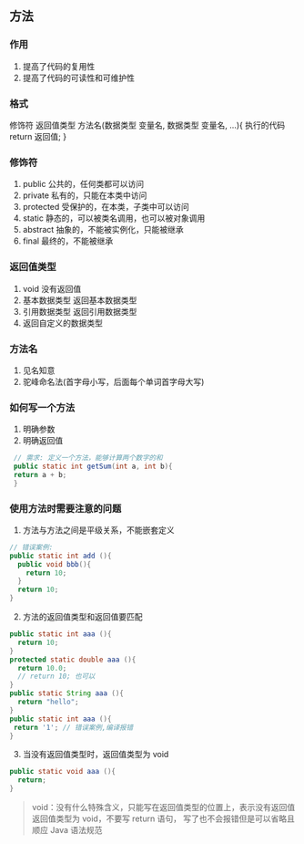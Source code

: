 ## 方法

### 作用

1. 提高了代码的复用性
2. 提高了代码的可读性和可维护性

### 格式

修饰符 返回值类型 方法名(数据类型 变量名, 数据类型 变量名, ...){
执行的代码
return 返回值;
}

### 修饰符

1. public 公共的，任何类都可以访问
2. private 私有的，只能在本类中访问
3. protected 受保护的，在本类，子类中可以访问
4. static 静态的，可以被类名调用，也可以被对象调用
5. abstract 抽象的，不能被实例化，只能被继承
6. final 最终的，不能被继承

### 返回值类型

1. void 没有返回值
2. 基本数据类型 返回基本数据类型
3. 引用数据类型 返回引用数据类型
4. 返回自定义的数据类型

### 方法名

1. 见名知意
2. 驼峰命名法(首字母小写，后面每个单词首字母大写)

### 如何写一个方法

1. 明确参数
2. 明确返回值

```java
 // 需求: 定义一个方法，能够计算两个数字的和
 public static int getSum(int a, int b){
 return a + b;
 }
```

### 使用方法时需要注意的问题

1. 方法与方法之间是平级关系，不能嵌套定义

```java
// 错误案例:
public static int add (){
  public void bbb(){
    return 10;
  }
  return 10;
}
```

2. 方法的返回值类型和返回值要匹配

```java
public static int aaa (){
  return 10;
}
protected static double aaa (){
  return 10.0;
  // return 10; 也可以
}
public static String aaa (){
  return "hello";
}
public static int aaa (){
 return '1'; // 错误案例,编译报错
}
```

3. 当没有返回值类型时，返回值类型为 void

```java
public static void aaa (){
  return;
}
```

> void：没有什么特殊含义，只能写在返回值类型的位置上，表示没有返回值
> 返回值类型为 void，不要写 return 语句， 写了也不会报错但是可以省略且顺应 Java 语法规范
